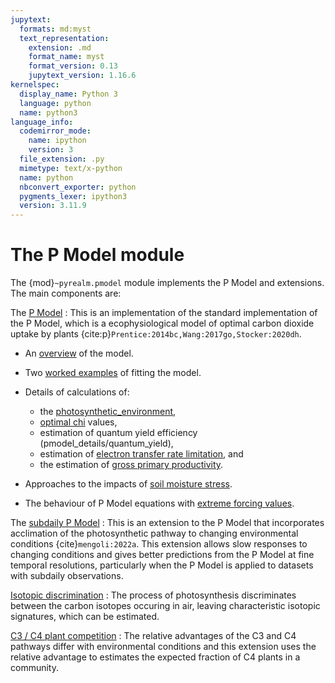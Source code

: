 ```yaml
---
jupytext:
  formats: md:myst
  text_representation:
    extension: .md
    format_name: myst
    format_version: 0.13
    jupytext_version: 1.16.6
kernelspec:
  display_name: Python 3
  language: python
  name: python3
language_info:
  codemirror_mode:
    name: ipython
    version: 3
  file_extension: .py
  mimetype: text/x-python
  name: python
  nbconvert_exporter: python
  pygments_lexer: ipython3
  version: 3.11.9
---
```


# The P Model module

The {mod}`~pyrealm.pmodel` module implements the P Model and extensions. The main
components are:

The [P Model](pmodel_details/pmodel_overview)
: This is an implementation of the standard implementation of the P Model, which  is a
ecophysiological model of optimal carbon dioxide uptake by plants
{cite:p}`Prentice:2014bc,Wang:2017go,Stocker:2020dh`.

* An [overview](pmodel_details/pmodel_overview) of the model.
* Two [worked examples](pmodel_details/worked_examples) of fitting the model.
* Details of calculations of:
  * the [photosynthetic_environment](pmodel_details/photosynthetic_environment),
  * [optimal chi](pmodel_details/optimal_chi) values,
  * estimation of quantum yield efficiency (pmodel_details/quantum_yield),
  * estimation of [electron transfer rate limitation](pmodel_details/jmax_limitation),
    and
  * the estimation of [gross primary
    productivity](pmodel_details/envt_variation_outputs.md#productivity-outputs).

* Approaches to the impacts of [soil moisture stress](pmodel_details/soil_moisture).
* The behaviour of P Model equations with [extreme forcing
  values](pmodel_details/extreme_values.md).

The [subdaily P Model](subdaily_details/subdaily_overview)
: This is an extension to the P Model that incorporates acclimation of the
  photosynthetic pathway to changing environmental conditions {cite}`mengoli:2022a`.
  This extension allows slow responses to changing conditions and gives better
  predictions from the P Model at fine temporal resolutions, particularly when the P
  Model is applied to datasets with subdaily observations.

[Isotopic discrimination](isotopic_discrimination)
: The process of photosynthesis discriminates between the carbon isotopes occuring in
  air, leaving characteristic isotopic signatures, which can be estimated.

[C3 / C4 plant competition](c3c4model)
: The relative advantages of the C3 and C4 pathways differ with environmental conditions
  and this extension uses the relative advantage to estimates the expected fraction of
  C4 plants in a community.
